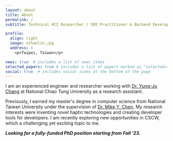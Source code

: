 ```yaml
---
layout: about
title: About
permalink: /
subtitle: Technical HCI Researcher / SRE Practitioner & Backend Developer

profile:
  align: right
  image: ethanlin.jpg
  address: >
    <p>Taipei, Taiwan</p>

news: true  # includes a list of news items
selected_papers: true # includes a list of papers marked as "selected={true}"
social: true  # includes social icons at the bottom of the page
---
```


I am an experienced engineer and researcher working with [Dr. Yung-Ju Chang](https://www.armuro.info/) at National Chiao Tung University as a research assistant. 

Previously, I earned my master's degree in computer science from National Taiwan University under the supervision of [Dr. Mike Y. Chen](https://mikechen.com/). My research interests were inventing novel haptic technologies and creating developer tools for developers. I am recently exploring new opportunities in CSCW, which a challenging yet exciting topic to me.

***Looking for a fully-funded PhD position starting from Fall '23.***
